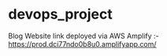 # devops_project
Blog Website link deployed via AWS Amplify :- https://prod.dci77ndo0b8u0.amplifyapp.com/
